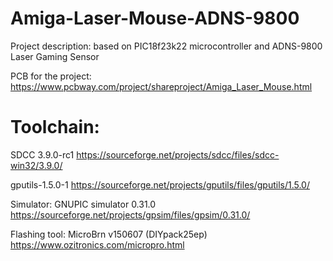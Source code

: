 # Amiga-Laser-Mouse-ADNS-9800

Project description: based on PIC18f23k22 microcontroller and ADNS-9800 Laser Gaming Sensor

PCB for the project: https://www.pcbway.com/project/shareproject/Amiga_Laser_Mouse.html

# Toolchain:
SDCC 3.9.0-rc1 https://sourceforge.net/projects/sdcc/files/sdcc-win32/3.9.0/

gputils-1.5.0-1 https://sourceforge.net/projects/gputils/files/gputils/1.5.0/
  
Simulator: GNUPIC simulator 0.31.0 https://sourceforge.net/projects/gpsim/files/gpsim/0.31.0/

Flashing tool: MicroBrn v150607 (DIYpack25ep) https://www.ozitronics.com/micropro.html
